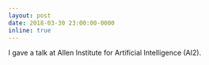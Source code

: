 ```yaml
---
layout: post
date: 2018-03-30 23:00:00-0000
inline: true
---
```


I gave a talk at Allen Institute for Artificial Intelligence (AI2).

